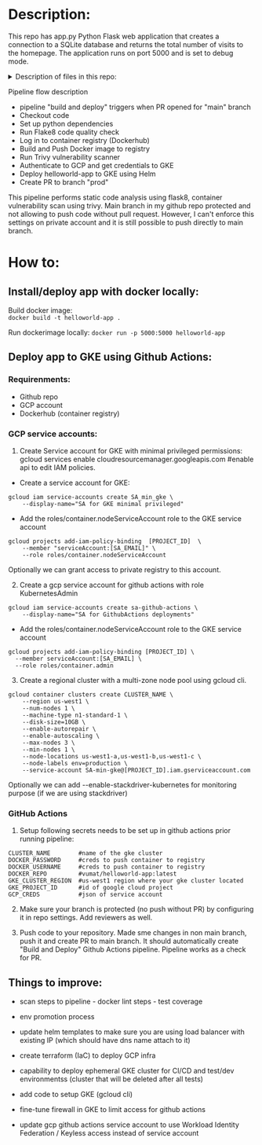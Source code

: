# Description:

This repo has app.py Python Flask web application that creates a connection to a SQLite database and returns the total number of visits to the homepage. The application runs on port 5000 and is set to debug mode.

<details>
  <summary>Description of files in this repo:</summary>

 - app.py - a simple Python "hello world" app with db;
 - requirements.txt - list of requirements for python app and tests;
 - Dockerfile to containerize the helloworld-app;
 - helm folder - helm template to deploy app to Kubernetes using helm;
 - .github/workflows/build-and-deploy.yml GitHub Actions pipeline

  </details>


Pipeline flow description

- pipeline "build and deploy" triggers when PR opened for "main" branch
- Checkout code
- Set up python dependencies
- Run Flake8 code quality check
- Log in to container registry (Dockerhub)
- Build and Push Docker image to registry 
- Run Trivy vulnerability scanner
- Authenticate to GCP and get credentials to GKE
- Deploy helloworld-app to GKE using Helm
- Create PR to branch "prod"


This pipeline performs static code analysis using flask8, container vulnerability scan using trivy. 
Main branch in my github repo protected and not allowing to push code without pull request. However, I can't enforce this settings on private account and it is still possible to push directly to main branch.



# How to:

## Install/deploy app with docker locally:

Build docker image:  
``docker build -t helloworld-app .``

Run dockerimage locally:
``docker run -p 5000:5000 helloworld-app``

## Deploy app to GKE using Github Actions: 

### Requirenments:
 - Github repo
 - GCP account
 - Dockerhub (container registry)


### GCP service accounts:

1. Create Service account for GKE with minimal privileged permissions:
gcloud services enable cloudresourcemanager.googleapis.com #enable api to edit  IAM policies. 
- Create a service account for GKE:
```
gcloud iam service-accounts create SA_min_gke \
    --display-name="SA for GKE minimal privileged"
```
- Add the roles/container.nodeServiceAccount role to the GKE service account
```
gcloud projects add-iam-policy-binding 	[PROJECT_ID]  \
    --member "serviceAccount:[SA_EMAIL]" \
    --role roles/container.nodeServiceAccount
```
Optionally we can grant access to private registry to this account.

2. Create a gcp service account for github actions with role KubernetesAdmin 
```
gcloud iam service-accounts create sa-github-actions \
    --display-name="SA for GithubActions deployments" 
```
- Add the roles/container.nodeServiceAccount role to the GKE service account

```
gcloud projects add-iam-policy-binding [PROJECT_ID] \
  --member serviceAccount:[SA_EMAIL] \
  --role roles/container.admin
```
3. Create a regional cluster with a multi-zone node pool using gcloud cli.

```
gcloud container clusters create CLUSTER_NAME \
    --region us-west1 \
    --num-nodes 1 \
    --machine-type n1-standard-1 \
    --disk-size=10GB \
    --enable-autorepair \
    --enable-autoscaling \
    --max-nodes 3 \
    --min-nodes 1 \
    --node-locations us-west1-a,us-west1-b,us-west1-c \
    --node-labels env=production \
    --service-account SA-min-gke@[PROJECT_ID].iam.gserviceaccount.com
```

Optionally we can add --enable-stackdriver-kubernetes for monitoring purpose (if we are using stackdriver)

### GitHub Actions

1. Setup following secrets needs to be set up in github actions prior running pipeline: 
```
CLUSTER_NAME        #name of the gke cluster
DOCKER_PASSWORD     #creds to push container to registry
DOCKER_USERNAME     #creds to push container to registry
DOCKER_REPO         #vumat/helloworld-app:latest
GKE_CLUSTER_REGION  #us-west1 region where your gke cluster located
GKE_PROJECT_ID      #id of google cloud project
GCP_CREDS           #json of service account
```

2. Make sure your branch is protected (no push without PR) by configuring it in repo settings. Add reviewers as well.

3. Push code to your repository. Made sme changes in non main branch, push it and create PR to main branch. It should automatically create "Build and Deploy" Github Actions pipeline. Pipeline works as a check for PR.  




## Things to improve:

- scan steps to pipeline 
        - docker lint steps
        - test coverage

- env promotion process 
- update helm templates to make sure you are using load balancer with existing IP (which should have dns name attach to it)

- create terraform (IaC) to deploy GCP infra
- capability to deploy ephemeral GKE cluster for CI/CD and test/dev environmentss  (cluster that will be deleted after all tests)
- add code to setup GKE (gcloud cli) 
- fine-tune firewall in GKE to limit access for github actions 
- update gcp github actions service account to use Workload Identity Federation / Keyless access instead of service account